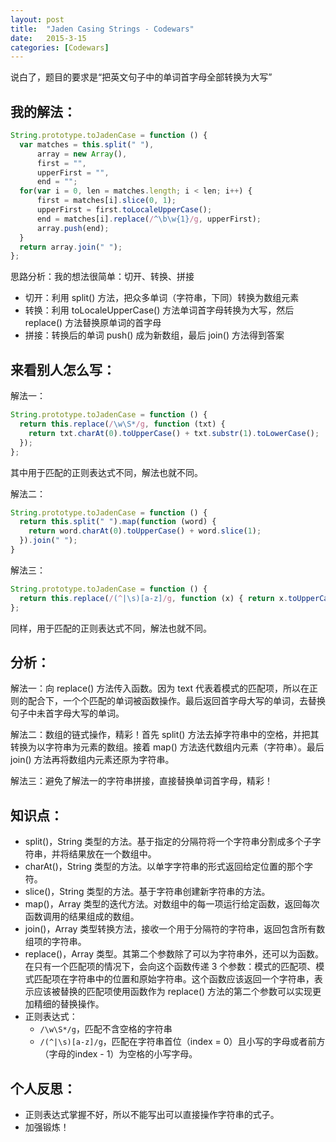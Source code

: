 ```yaml
---
layout: post
title:  "Jaden Casing Strings - Codewars"
date:   2015-3-15
categories: [Codewars]
---
```


说白了，题目的要求是“把英文句子中的单词首字母全部转换为大写”

## 我的解法：

```js
String.prototype.toJadenCase = function () {
  var matches = this.split(" "),
      array = new Array(),
      first = "",
      upperFirst = "",
      end = "";
  for(var i = 0, len = matches.length; i < len; i++) {
      first = matches[i].slice(0, 1);
      upperFirst = first.toLocaleUpperCase();
      end = matches[i].replace(/^\b\w{1}/g, upperFirst);
      array.push(end);
  }
  return array.join(" ");
};
```

思路分析：我的想法很简单：切开、转换、拼接

 - 切开：利用 split() 方法，把众多单词（字符串，下同）转换为数组元素
 - 转换：利用 toLocaleUpperCase() 方法单词首字母转换为大写，然后 replace() 方法替换原单词的首字母
 - 拼接：转换后的单词 push() 成为新数组，最后 join() 方法得到答案

## 来看别人怎么写：

解法一：

```js
String.prototype.toJadenCase = function () {
  return this.replace(/\w\S*/g, function (txt) {
    return txt.charAt(0).toUpperCase() + txt.substr(1).toLowerCase();
  });
};
```

其中用于匹配的正则表达式不同，解法也就不同。

解法二：

```js
String.prototype.toJadenCase = function () {
  return this.split(" ").map(function (word) {
    return word.charAt(0).toUpperCase() + word.slice(1);
  }).join(" ");
}
```

解法三：

```js
String.prototype.toJadenCase = function () {
  return this.replace(/(^|\s)[a-z]/g, function (x) { return x.toUpperCase(); });
};
```

同样，用于匹配的正则表达式不同，解法也就不同。

## 分析：

解法一：向 replace() 方法传入函数。因为 text 代表着模式的匹配项，所以在正则的配合下，一个个匹配的单词被函数操作。最后返回首字母大写的单词，去替换句子中未首字母大写的单词。

解法二：数组的链式操作，精彩！首先 split() 方法去掉字符串中的空格，并把其转换为以字符串为元素的数组。接着 map() 方法迭代数组内元素（字符串）。最后 join() 方法再将数组内元素还原为字符串。

解法三：避免了解法一的字符串拼接，直接替换单词首字母，精彩！

## 知识点：

- split()，String 类型的方法。基于指定的分隔符将一个字符串分割成多个子字符串，并将结果放在一个数组中。
- charAt()，String 类型的方法。以单字字符串的形式返回给定位置的那个字符。
- slice()，String 类型的方法。基于字符串创建新字符串的方法。
- map()，Array 类型的迭代方法。对数组中的每一项运行给定函数，返回每次函数调用的结果组成的数组。
- join()，Array 类型转换方法，接收一个用于分隔符的字符串，返回包含所有数组项的字符串。
- replace()，Array 类型。其第二个参数除了可以为字符串外，还可以为函数。在只有一个匹配项的情况下，会向这个函数传递 3 个参数：模式的匹配项、模式匹配项在字符串中的位置和原始字符串。这个函数应该返回一个字符串，表示应该被替换的匹配项使用函数作为 replace() 方法的第二个参数可以实现更加精细的替换操作。
- 正则表达式：
  - `/\w\S*/g`，匹配不含空格的字符串
  - `/(^|\s)[a-z]/g`，匹配在字符串首位（index = 0）且小写的字母或者前方（字母的index - 1）为空格的小写字母。


## 个人反思：

- 正则表达式掌握不好，所以不能写出可以直接操作字符串的式子。
- 加强锻炼！
